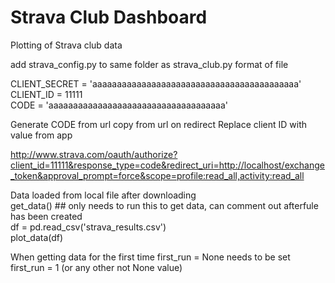 # Strava Club Dashboard
Plotting of Strava club data


add strava_config.py to same folder as strava_club.py
format of file

CLIENT_SECRET = 'aaaaaaaaaaaaaaaaaaaaaaaaaaaaaaaaaaaaaaaaaa'<br>
CLIENT_ID = 11111<br>
CODE = 'aaaaaaaaaaaaaaaaaaaaaaaaaaaaaaaaaaaa'

Generate CODE from url copy from url on redirect
Replace client ID with value from app

http://www.strava.com/oauth/authorize?client_id=11111&response_type=code&redirect_uri=http://localhost/exchange_token&approval_prompt=force&scope=profile:read_all,activity:read_all


Data loaded from local file after downloading<br>
get_data() ## only needs to run this to get data, can comment out afterfule has been created<br>
df = pd.read_csv('strava_results.csv')<br>
plot_data(df)<br>

When getting data for the first time first_run = None needs to be set first_run = 1  (or any other not None value)
